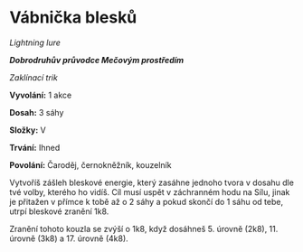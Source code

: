 # Vábnička blesků

*Lightning lure*

***Dobrodruhův průvodce Mečovým prostředím***

*Zaklínací trik*

**Vyvolání:** 1 akce

**Dosah:** 3 sáhy

**Složky:** V

**Trvání:** Ihned

**Povolání:** Čaroděj, černokněžník, kouzelník

Vytvoříš zášleh bleskové energie, který zasáhne jednoho tvora v dosahu dle tvé volby, kterého ho vidíš. Cíl musí uspět v záchranném hodu na Sílu, jinak je přitažen v přímce k tobě až o 2 sáhy a pokud skončí do 1 sáhu od tebe, utrpí bleskové zranění 1k8.

Zranění tohoto kouzla se zvýší o 1k8, když dosáhneš 5. úrovně (2k8), 11. úrovně (3k8) a 17. úrovně (4k8).

<!--stackedit_data:
eyJoaXN0b3J5IjpbNjg5OTg1MjQwLDczMDk5ODExNl19
-->